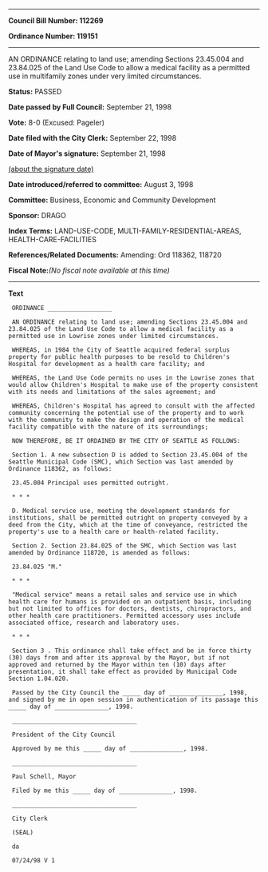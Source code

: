 

********

**Council Bill Number: 112269**
   
**Ordinance Number: 119151**
********

 AN ORDINANCE relating to land use; amending Sections 23.45.004 and 23.84.025 of the Land Use Code to allow a medical facility as a permitted use in multifamily zones under very limited circumstances.

**Status:** PASSED
   
**Date passed by Full Council:** September 21, 1998
   
**Vote:** 8-0 (Excused: Pageler)
   
**Date filed with the City Clerk:** September 22, 1998
   
**Date of Mayor's signature:** September 21, 1998
   
[(about the signature date)](/~public/approvaldate.htm)
   
   
   
**Date introduced/referred to committee:** August 3, 1998
   
**Committee:** Business, Economic and Community Development
   
**Sponsor:** DRAGO
   
   
**Index Terms:** LAND-USE-CODE, MULTI-FAMILY-RESIDENTIAL-AREAS, HEALTH-CARE-FACILITIES

**References/Related Documents:** Amending: Ord 118362, 118720

**Fiscal Note:**_(No fiscal note available at this time)_

********

**Text**
   
```
 ORDINANCE __________________

 AN ORDINANCE relating to land use; amending Sections 23.45.004 and 23.84.025 of the Land Use Code to allow a medical facility as a permitted use in Lowrise zones under limited circumstances.

 WHEREAS, in 1984 the City of Seattle acquired federal surplus property for public health purposes to be resold to Children's Hospital for development as a health care facility; and

 WHEREAS, the Land Use Code permits no uses in the Lowrise zones that would allow Children's Hospital to make use of the property consistent with its needs and limitations of the sales agreement; and

 WHEREAS, Children's Hospital has agreed to consult with the affected community concerning the potential use of the property and to work with the community to make the design and operation of the medical facility compatible with the nature of its surroundings;

 NOW THEREFORE, BE IT ORDAINED BY THE CITY OF SEATTLE AS FOLLOWS:

 Section 1. A new subsection D is added to Section 23.45.004 of the Seattle Municipal Code (SMC), which Section was last amended by Ordinance 118362, as follows:

 23.45.004 Principal uses permitted outright.

 * * *

 D. Medical service use, meeting the development standards for institutions, shall be permitted outright on property conveyed by a deed from the City, which at the time of conveyance, restricted the property's use to a health care or health-related facility.

 Section 2. Section 23.84.025 of the SMC, which Section was last amended by Ordinance 118720, is amended as follows:

 23.84.025 "M."

 * * *

 "Medical service" means a retail sales and service use in which health care for humans is provided on an outpatient basis, including but not limited to offices for doctors, dentists, chiropractors, and other health care practitioners. Permitted accessory uses include associated office, research and laboratory uses.

 * * *

 Section 3 . This ordinance shall take effect and be in force thirty (30) days from and after its approval by the Mayor, but if not approved and returned by the Mayor within ten (10) days after presentation, it shall take effect as provided by Municipal Code Section 1.04.020.

 Passed by the City Council the _____ day of _______________, 1998, and signed by me in open session in authentication of its passage this _____ day of _______________, 1998.

 ___________________________________

 President of the City Council

 Approved by me this _____ day of _______________, 1998.

 ___________________________________

 Paul Schell, Mayor

 Filed by me this _____ day of _______________, 1998.

 ___________________________________

 City Clerk

 (SEAL)

 da

 07/24/98 V 1

```
